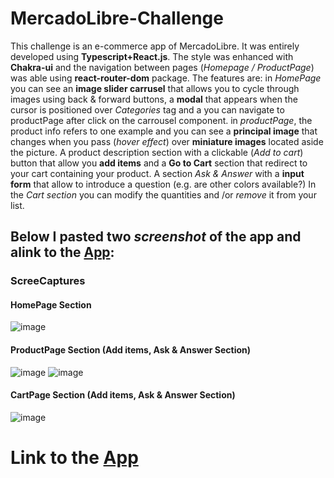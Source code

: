 # MercadoLibre-Challenge
This challenge is an e-commerce app of MercadoLibre. It was entirely developed using **Typescript+React.js**. The style was enhanced with **Chakra-ui** and the navigation between pages (*Homepage / ProductPage*) was able using **react-router-dom** package. The features are: in *HomePage* you can see an **image slider carrusel** that allows you to cycle through images using  back & forward buttons, a **modal** that appears when the cursor is positioned over *Categories* tag and a you can navigate to productPage after click on the carrousel component. in *productPage*, the product info refers to one example and you can see a **principal image** that changes when you pass (*hover effect*) over **miniature images** located aside the picture. A product description section with a clickable (*Add to cart*) button that allow you **add items** and a **Go to Cart** section that redirect to your cart containing your product. A section *Ask & Answer* with a **input form** that allow to introduce a question (e.g. are other colors available?)  In the *Cart  section* you can modify the quantities and /or *remove* it from your list. 

## Below I pasted two *screenshot* of the app and alink to the [App](https://ubiquitous-sfogliatella-030ec9.netlify.app/): 
### ScreeCaptures
#### HomePage Section
![image](https://user-images.githubusercontent.com/78646102/234114795-aaa1ac26-4f3b-41cd-99c0-a891f2fa058b.png)
#### ProductPage Section (Add items, Ask & Answer Section)
![image](https://user-images.githubusercontent.com/78646102/234115039-31886508-e04d-46cb-a33a-6f412b1a6afa.png)
![image](https://user-images.githubusercontent.com/78646102/234119659-08e222bd-4a99-4c2b-858f-bfcb3f37d0f5.png)
#### CartPage Section (Add items, Ask & Answer Section)
![image](https://user-images.githubusercontent.com/78646102/234121285-1d09b03f-1271-4e4e-b314-f392342aacf2.png)


# Link to the [App](https://ubiquitous-sfogliatella-030ec9.netlify.app/)

